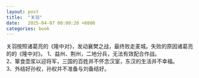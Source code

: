 ```yaml
---
layout: post
title:  "关羽"
date:   2025-04-07 00:00:20 +0800
categories: book
---
```

关羽按照诸葛亮的《隆中对》，发动襄樊之战，最终败走麦城。失败的原因诸葛亮的的《隆中对》。
1、益州、荆州，二地分兵，无法有效配合作战。  
2、箪食壶浆以迎将军，三国的百姓并不怀念汉室，东汉的生活并不幸福。  
3、外结好孙权，孙权并不准备与刘备结好。






